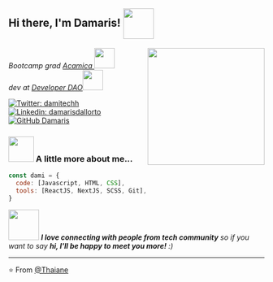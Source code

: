 <h2> Hi there, I'm Damaris! <img align='center' src="https://media.giphy.com/media/j3mgBb5XLsEKhRxYpN/giphy.gif" width="60"></h2>
<img align='right' src="https://media.giphy.com/media/paTz7UZbPfTZFRYnnB/giphy.gif" width="230">
<p><em>Bootcamp grad <a href="https://www.acamica.com/">Acamica </a><img src="https://media.giphy.com/media/1etn2BmiW0nOgoZHTL/giphy.gif" width="40"></br>dev at <a href="https://twitter.com/developer_dao">Developer DAO</a><img src="https://media.giphy.com/media/ESq3eWrdms1YQ0UNPZ/giphy.gif" width="40"> 
</em></p>

[![Twitter: damitechh](https://img.shields.io/twitter/follow/damitechh?style=social)](https://twitter.com/damitechh)
[![Linkedin: damarisdallorto](https://img.shields.io/badge/-damarisdallorto-blue?style=flat-square&logo=Linkedin&logoColor=white&link=https://www.linkedin.com/in/damarisdallortomoran/)](https://www.linkedin.com/in/damarisdallortomoran/)
[![GitHub Damaris](https://img.shields.io/github/followers/damariis13?label=follow&style=social)](https://github.com/damariis13)


### <img src="https://media.giphy.com/media/VgCDAzcKvsR6OM0uWg/giphy.gif" width="50"> A little more about me...  

```javascript
const dami = {
  code: [Javascript, HTML, CSS],
  tools: [ReactJS, NextJS, SCSS, Git],
}
```

<img src="https://media.giphy.com/media/LnQjpWaON8nhr21vNW/giphy.gif" width="60"> <em><b>I love connecting with people from tech community</b> so if you want to say <b>hi, I'll be happy to meet you more!</b> :)</em>

---

⭐️ From [@Thaiane](https://github.com/Thaiane)


